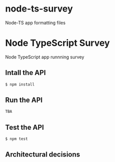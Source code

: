 # node-ts-survey
Node-TS app formatting files

# Node TypeScript Survey
Node TypeScript app runnning survey

## Intall the API
```sh
$ npm install
```

## Run the API
```sh
TBA
```

## Test the API
```sh
$ npm test
```


## Architectural decisions